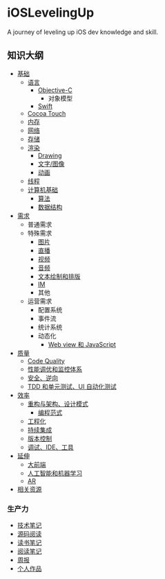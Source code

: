 # iOSLevelingUp

A journey of leveling up iOS dev knowledge and skill.


## 知识大纲

- [基础]()
  - [语言]()
    - [Objective-C](https://github.com/ShannonChenCHN/iOSLevelingUp/issues/39)
       - 对象模型
    - [Swift](https://github.com/ShannonChenCHN/iOSLevelingUp/issues/14)
  - [Cocoa Touch](https://github.com/ShannonChenCHN/iOSLevelingUp/issues/51)
  - [内存](https://github.com/ShannonChenCHN/iOSLevelingUp/issues/38)
  - [网络](https://github.com/ShannonChenCHN/iOSLevelingUp/issues/37)
  - [存储](https://github.com/ShannonChenCHN/iOSLevelingUp/issues/34)
  - [渲染]()
    - [Drawing](https://github.com/ShannonChenCHN/iOSLevelingUp/issues/48)
    - [文字/图像](https://github.com/ShannonChenCHN/iOSLevelingUp/issues/44)
    - [动画](https://github.com/ShannonChenCHN/iOSLevelingUp/issues/31)
  - [线程](https://github.com/ShannonChenCHN/iOSLevelingUp/issues/16)
  - [计算机基础]()
    - [算法]()
    - [数据结构]()
- [需求](https://github.com/ShannonChenCHN/iOSLevelingUp/issues/41)
  - 普通需求
  - 特殊需求
    - [图片](https://github.com/ShannonChenCHN/iOSLevelingUp/issues/33)
    - [直播](https://github.com/ShannonChenCHN/iOSLevelingUp/issues/36)
    - [视频](https://github.com/ShannonChenCHN/iOSLevelingUp/issues/13)
    - [音频](https://github.com/ShannonChenCHN/iOSLevelingUp/issues/35)
    - [文本绘制和排版](https://github.com/ShannonChenCHN/iOSLevelingUp/issues/30)
    - [IM]()
    - 其他
  - 运营需求
    - 配置系统
    - 事件流
    - 统计系统
    - 动态化
      - [Web view 和 JavaScript](https://github.com/ShannonChenCHN/iOSLevelingUp/issues/32)
- [质量]()
  - [Code Quality](https://github.com/ShannonChenCHN/iOSLevelingUp/issues/27)
  - [性能调优和监控体系](https://github.com/ShannonChenCHN/iOSLevelingUp/issues/26)
  - [安全、逆向](https://github.com/ShannonChenCHN/iOSLevelingUp/issues/28)
  - [TDD 和单元测试、UI 自动化测试](https://github.com/ShannonChenCHN/iOSLevelingUp/issues/24)
- [效率]()
  - [重构与架构、设计模式](https://github.com/ShannonChenCHN/iOSLevelingUp/issues/12)
    - [编程范式](https://github.com/ShannonChenCHN/iOSLevelingUp/issues/22)
  - [工程化](https://github.com/ShannonChenCHN/iOSLevelingUp/issues/40)
  - [持续集成](https://github.com/ShannonChenCHN/iOSLevelingUp/issues/29)
  - [版本控制](https://github.com/ShannonChenCHN/iOSLevelingUp/issues/43)
  - [调试、IDE、工具](https://github.com/ShannonChenCHN/iOSLevelingUp/issues/10)
- [延伸]()
  - [大前端](https://github.com/ShannonChenCHN/iOSLevelingUp/issues/21)
  - [人工智能和机器学习]()
  - [AR]()
- [相关资源](https://github.com/ShannonChenCHN/iOSLevelingUp/blob/master/Resources.md)

### 生产力
- [技术笔记](https://github.com/ShannonChenCHN/iOSLevelingUp/tree/master/TechNotes)
- [源码阅读](https://github.com/ShannonChenCHN/iOSLevelingUp/tree/master/ReadingSourceCode)
- [读书笔记](https://github.com/ShannonChenCHN/iOSLevelingUp/tree/master/ReadingBooks)
- [阅读笔记](https://github.com/ShannonChenCHN/iOSLevelingUp/tree/master/ReadingArticles)
- [周报](https://github.com/ShannonChenCHN/iOSLevelingUp/tree/master/iOSDevWeekly)
- [个人作品](https://github.com/ShannonChenCHN?tab=repositories)
